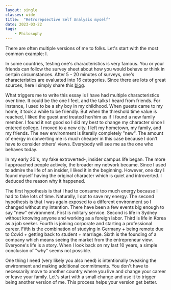 ```yaml
---
layout: single
classes: wide
title:  "Retrorepsective Self Analysis myself"
date: 2023-03-22
tags:
    - Philosophy
---
```


There are often multiple versions of me to folks.
Let's start with the most common example: I.

In some countries, testing one's characteristics is very famous. 
You or your friends can follow the survey sheet about how you would behave or think in certain circumstances.
After 5 - 20 minutes of surveys, one's characteristics are evaluated into 16 categories.
Since there are lots of great sources, here I simply share this [blog](https://www.16personalities.com/free-personality-test).

What triggers me to write this essay is I have had multiple characteristics over time.
It could be the one I feel, and the talks I heard from friends.
For instance, I used to be a shy boy in my childhood.
When guests came to my home, it took a while to be friendly.
But when the threshold time value is reached, I liked the guest and treated her/him as if I found a new family member.
I found it not good so I did my best to change my character since I entered college.
I moved to a new city. I left my hometown, my family, and my friends.
The new environment is literally completely "new".
The amount of energy in converting me is much cheaper in this case because I don't have to consider others' views.
Everybody will see me as the one who behaves today.

In my early 20's, my fake extroverted-, insider campus life began.
The more I approached people actively, the broader my network became.
Since I used to admire the life of an insider, I liked it in the beginning.
However, one day I found myself having the original character which is quiet and introverted.
I deduced the reason why it happened.

The first hypothesis is that I had to consume too much energy because I had to fake lots of time.
Naturally, I opt to save my energy.
The second hypothesis is that I was again exposed to a different environment so I changed without my intention.
There have been a few events big enough to say "new" environment.
First is military service.
Second is life in Sydney without knowing anyone and working as a foreign labor.
Third is life in Korea as a job seeker.
Fourth is joining corporate and starting a professional career.
Fifth is the combination of studying in Germany + being remote due to Covid + getting back to student + marriage.
Sixth is the founding of a company which means seeing the market from the entrepreneur view.
Everyone's life is a story.
When I look back on my last 10 years, a simple conclusion of "why" seems not possible.
 
One thing I need (very likely you also need) is intentionally tweaking the environment and making additional commitments.
You don't have to necessarily move to another country where you live and change your career or leave your family.
Let's start with a small change and use it to trigger being another version of me.
This process helps your version get better.